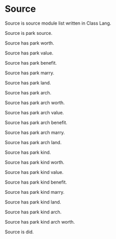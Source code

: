 # Source

Source is source module list written in Class Lang.

Source is park source.

Source has park worth.

Source has park value.

Source has park benefit.

Source has park marry.

Source has park land.

Source has park arch.

Source has park arch worth.

Source has park arch value.

Source has park arch benefit.

Source has park arch marry.

Source has park arch land.

Source has park kind.

Source has park kind worth.

Source has park kind value.

Source has park kind benefit.

Source has park kind marry.

Source has park kind land.

Source has park kind arch.

Source has park kind arch worth.

Source is did.